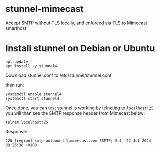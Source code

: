 # stunnel-mimecast
Accept SMTP without TLS locally, and enforced via TLS to Mimecast smarthost

# Install stunnel on Debian or Ubuntu
````
apt update
apt install -y stunnel4
````
Download stunnel.conf to /etc/stunnel/stunnel.conf

then run:
````
systemctl enable stunnel4
systemctl start stunnel4
````

Once done, you can test stunnel is working by telneting to `localhost:25`, you will then see the SMTP response header from Mimecast below:
````
telnet localhost:25
````

Response:
````
220 [region]-smtp-outbound-1.mimecast.com ESMTP; Sat, 27 Jul 2024 09:26:38 +0100
````
